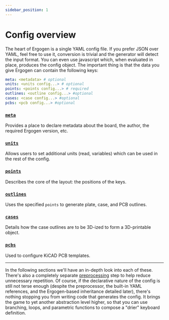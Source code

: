 ```yaml
---
sidebar_position: 1
---
```


# Config overview

The heart of Ergogen is a single YAML config file.
If you prefer JSON over YAML, feel free to use it, conversion is trivial and the generator will detect the input format.
You can even use javascript which, when evaluated in place, produces the config object.
The important thing is that the data you give Ergogen can contain the following keys:

```yaml
meta: <metadata> # optional
units: <units config...> # optional
points: <points config...> # required
outlines: <outline config...> #optional
cases: <case config...> #optional
pcbs: <pcb config...> #optional
```

### [`meta`](./metadata.md)
Provides a place to declare metadata about the board, the author, the required Ergogen version, etc.

### [`units`](./units.md)
Allows users to set additional units (read, variables) which can be used in the rest of the config.

### [`points`](./points.md)
Describes the core of the layout: the positions of the keys.

### [`outlines`](./outlines.md)
Uses the specified `points` to generate plate, case, and PCB outlines.  

### [`cases`](./cases.md)
Details how the case outlines are to be 3D-ized to form a 3D-printable object.  

### [`pcbs`](./pcbs.md)
Used to configure KiCAD PCB templates.


<hr/>

In the following sections we'll have an in-depth look into each of these.
There's also a completely separate [preprocessing](./preprocessing.md) step to help reduce unnecessary repetition.
Of course, if the declarative nature of the config is still not terse enough (despite the preprocessor, the built-in YAML references, and the Ergogen-based inheritance detailed later), there's nothing stopping you from writing code that generates the config.
It brings the game to yet another abstraction level higher, so that you can use branching, loops, and parametric functions to compose a "drier" keyboard definition.